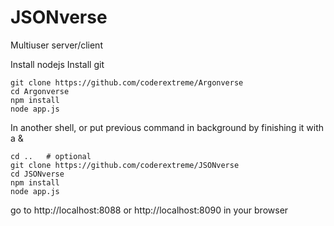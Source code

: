 JSONverse
==============

Multiuser server/client

Install nodejs
Install git
```
git clone https://github.com/coderextreme/Argonverse
cd Argonverse
npm install
node app.js
```
In another shell, or put previous command in background by finishing it with a &
```
cd ..   # optional
git clone https://github.com/coderextreme/JSONverse
cd JSONverse
npm install
node app.js
```

go to http://localhost:8088 or http://localhost:8090 in your browser

